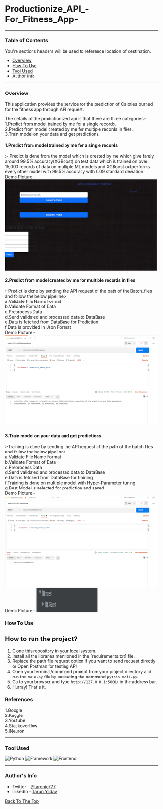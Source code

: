 # Productionize_API_-For_Fitness_App-
---

### Table of Contents
You're sections headers will be used to reference location of destination.

- [Overview](#overview)
- [How To Use](#how-to-use)
- [Tool Used](#tool-used)
- [Author Info](#author-info)

---

### Overview

This application provides the service for the prediction of Calories burned for the fitness app through API request.

The details of the prodictionized api is that there are three categories:-<br> 
1.Predict from model trained by me for a single records.<br>
2.Predict from model created by me for multiple records in flies.<br>
3.Train model on your data and get predictions.<br>


<h4>1.Predict from model trained by me for a single records</h4>:- Predict is done from the model which is created by me which give farely around 99.5% accuracy(XGBoost) on test data which is trained on over 15,000 records of data on multiple ML models and XGBoost outperforms every other model with 99.5% accuracy with 0.09 standard deviation.<br>
Demo Picture:-
<img src="https://github.com/Tarun-yadav777/Productionize_API_-For_Fitness_App-/blob/main/static/landing.PNG"  width="500" height="300" /><br>

<h4>2.Predict from model created by me for multiple records in flies</h4>:-Predict is done by sending the API request of the path of the Batch_files and follow the below pipeline:-<br>
                    a.Validate File Name Format<br>
                    b.Validate Format of Data<br>
                    c.Preprocess Data<br>
                    d.Send validated and processed data to DataBase<br>
                    e.Data is fetched from DataBase for Prediction<br>
                    f.Data is provided in Json Format<br>
Demo Picture:-
<img src="https://github.com/Tarun-yadav777/Productionize_API_-For_Fitness_App-/blob/main/static/predictm.PNG"  width="500" height="300" /><br>
                    
<h4>3.Train model on your data and get predictions</h4>:-Training is done by sending the API request of the path of the batch files and follow the below pipeline:-<br>
                    a.Validate File Name Format<br>
                    b.Validate Format of Data<br>
                    c.Preprocess Data<br>
                    d.Send validated and processed data to DataBase<br>
                    e.Data is fetched from DataBase for training<br>
                    f.Training is done on multiple model with Hyper-Parameter tuning<br>
                    g.Best Model is selected for prediction and saved<br>
Demo Picture:-
<img src="https://github.com/Tarun-yadav777/Productionize_API_-For_Fitness_App-/blob/main/static/train.PNG"  width="500" height="300" /><br>
Demo Picture:-
<img src="https://github.com/Tarun-yadav777/Productionize_API_-For_Fitness_App-/blob/main/static/model.PNG"  width="200" height="80" /><br>

### How To Use
## How to run the project?

1. Clone this repository in your local system.
2. Install all the libraries mentioned in the [requirements.txt] file.
3. Replace the path file request option if you want to send request directly or Open Postman for testing API 
4. Open your terminal/command prompt from your project directory and run the `main.py` file by executing the command `python main.py`.
5. Go to your browser and type `http://127.0.0.1:5000/` in the address bar.
6. Hurray! That's it.


### References
1.Google<br>
2.Kaggle<br>
3.Youtube<br>
4.Stackoverflow<br>
5.iNeuron<br>

---

### Tool Used

![Python](https://img.shields.io/badge/Python-3.8-blueviolet)
![Framework](https://img.shields.io/badge/Framework-Flask-red)
![Frontend](https://img.shields.io/badge/Frontend-HTML/CSS/JS-green)


---

### Author's Info

- Twitter - [@taronic777](https://twitter.com/taronic777)
- linkedIn - [Tarun Yadav](https://www.linkedin.com/in/tarun-yadav-47442112b/)

[Back To The Top](#read-me-template)
